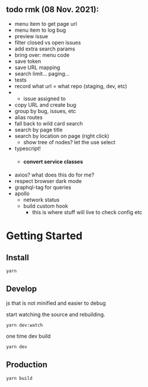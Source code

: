 ## todo rmk (08 Nov. 2021):

- menu item to get page url
- menu item to log bug
- preview issue
- filter closed vs open issues
- add extra search params
- bring over: menu code
- save token
- save URL mapping
- search limit... paging...
- tests
- record what url = what repo (staging, dev, etc)
-
  * issue assigned to
- copy URL and create bug
- group by bug, issues, etc
- alias routes
- fall back to wild card search
- search by page title
- search by location on page (right click)
  - show tree of nodes? let the use select
- typescript!
  * #### convert service classes
- axios? what does this do for me?
- respect browser dark mode
- graphql-tag for queries
- apollo
  - network status
  - build custom hook
    - this is where stuff will live to check config etc

# Getting Started

## Install

`yarn`

## Develop

js that is not minified and easier to debug

start watching the source and rebuilding.

`yarn dev:watch`

one time dev build

`yarn dev`

## Production

`yarn build`

